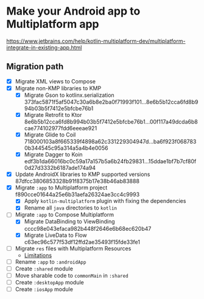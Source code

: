 # Make your Android app to Multiplatform app
https://www.jetbrains.com/help/kotlin-multiplatform-dev/multiplatform-integrate-in-existing-app.html

## Migration path
- [x] Migrate XML views to Compose
- [x] Migrate non-KMP libraries to KMP
    - [x] Migrate Gson to kotlinx.serialization 373fac5871f5af5047c30a6b8e2ba0f71993f101...8e6b5b12cca6fd8b994b03b5f7412e5bfcbe76b1
    - [x] Migrate Retrofit to Ktor 8e6b5b12cca6fd8b994b03b5f7412e5bfcbe76b1...00f117a49dcda6b8cae774102977fdd6eeeae921
    - [x] Migrate Glide to Coil 718000103a8f665339f4898a62c331229304947d...ba6f923f0687830b344545c95a314a5a4b4e0056
    - [x] Migrate Dagger to Koin edf3b1da66016bc0c59a17a157b5a6b24fb29831...15ddae1bf7b7cf80f0d27d3332b6187ade174a94
- [x] Update AndroidX libraries to KMP supported versions 87dfcc3806853328b91f8375b17e38b46ab83888
- [x] Migrate `:app` to Multiplatform project f890cce01644a25e6b31aefa26324ae3cc4c9993
    - [x] Apply `kotlin-multiplatform` plugin with fixing the dependencies
    - [x] Rename all `java` directories to `kotlin`
- [ ] Migrate `:app` to Compose Multiplatform
    - [x] Migrate DataBinding to ViewBinding cccc98e043efaca982b448f2646e6b68ec620b47
    - [x] Migrate LiveData to Flow c63ec96c577f53df12ffd2ae35493f15fde33fe1
- [ ] Migrate `res` files with Multiplatform Resources
    - [Limitations](https://www.jetbrains.com/help/kotlin-multiplatform-dev/compose-images-resources.html)
- [ ] Rename `:app` to `:androidApp`
- [ ] Create `:shared` module
- [ ] Move sharable code to `commonMain` in `:shared`
- [ ] Create `:desktopApp` module
- [ ] Create `:iosApp` module
